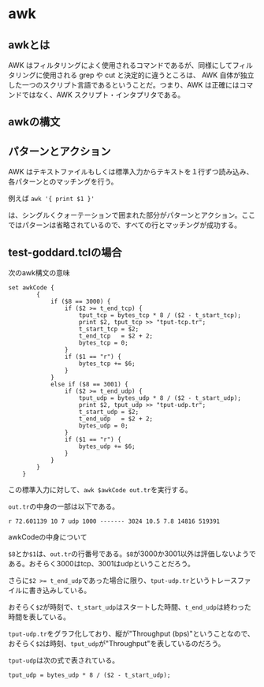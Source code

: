 # awk
## awkとは

AWK はフィルタリングによく使用されるコマンドであるが、同様にしてフィルタリングに使用される grep や cut と決定的に違うところは、 AWK 自体が独立した一つのスクリプト言語であるということだ。つまり、AWK は正確にはコマンドではなく、AWK スクリプト・インタプリタである。

## awkの構文
パターンとアクション
---------------------------------------
 AWK はテキストファイルもしくは標準入力からテキストを１行ずつ読み込み、各パターンとのマッチングを行う。

 例えば
 `awk '{ print $1 }'`

 は、シングルくクォーテーションで囲まれた部分がパターンとアクション。ここではパターンは省略されているので、すべての行とマッチングが成功する。

## test-goddard.tclの場合

次のawk構文の意味

```
set awkCode {
        {
            if ($8 == 3000) {
                if ($2 >= t_end_tcp) {
                    tput_tcp = bytes_tcp * 8 / ($2 - t_start_tcp);
                    print $2, tput_tcp >> "tput-tcp.tr";
                    t_start_tcp = $2;
                    t_end_tcp   = $2 + 2;
                    bytes_tcp = 0;
                }
                if ($1 == "r") {
                    bytes_tcp += $6;
                }
            }
            else if ($8 == 3001) {
                if ($2 >= t_end_udp) {
                    tput_udp = bytes_udp * 8 / ($2 - t_start_udp);
                    print $2, tput_udp >> "tput-udp.tr";
                    t_start_udp = $2;
                    t_end_udp   = $2 + 2;
                    bytes_udp = 0;
                }
                if ($1 == "r") {
                    bytes_udp += $6;
                }
            }
        }
    }

```

この標準入力に対して、`awk $awkCode out.tr`を実行する。

`out.tr`の中身の一部は以下である。

`r 72.601139 10 7 udp 1000 ------- 3024 10.5 7.8 14816 519391`

awkCodeの中身について

`$8`とか`$1`は、`out.tr`の行番号である。`$8`が3000か3001以外は評価しないようである。おそらく3000はtcp、3001はudpということだろう。

さらに`$2 >= t_end_udp`であった場合に限り、`tput-udp.tr`というトレースファイルに書き込みしている。

おそらく`$2`が時刻で、`t_start_udp`はスタートした時間、`t_end_udp`は終わった時間を表している。

`tput-udp.tr`をグラフ化しており、縦が"Throughput (bps)"ということなので、おそらく`$2`は時刻、`tput_udp`が"Throughput"を表しているのだろう。

`tput-udp`は次の式で表されている。

`tput_udp = bytes_udp * 8 / ($2 - t_start_udp);`


